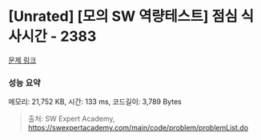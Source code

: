 # [Unrated] [모의 SW 역량테스트] 점심 식사시간 - 2383 

[문제 링크](https://swexpertacademy.com/main/code/problem/problemDetail.do?contestProbId=AV5-BEE6AK0DFAVl) 

### 성능 요약

메모리: 21,752 KB, 시간: 133 ms, 코드길이: 3,789 Bytes



> 출처: SW Expert Academy, https://swexpertacademy.com/main/code/problem/problemList.do